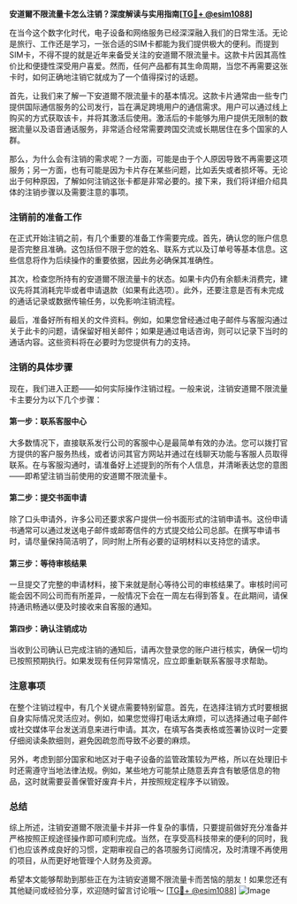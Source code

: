 **安道爾不限流量卡怎么注销？深度解读与实用指南[[TG💪+ @esim1088](https://t.me/s/esim1088)]**

在当今这个数字化时代，电子设备和网络服务已经深深融入我们的日常生活。无论是旅行、工作还是学习，一张合适的SIM卡都能为我们提供极大的便利。而提到SIM卡，不得不提的就是近年来备受关注的安道爾不限流量卡。这款卡片因其高性价比和便捷性深受用户喜爱。然而，任何产品都有其生命周期，当您不再需要这张卡时，如何正确地注销它就成为了一个值得探讨的话题。

首先，让我们来了解一下安道爾不限流量卡的基本情况。这款卡片通常由一些专门提供国际通信服务的公司发行，旨在满足跨境用户的通信需求。用户可以通过线上购买的方式获取该卡，并将其激活后使用。激活后的卡能够为用户提供无限制的数据流量以及语音通话服务，非常适合经常需要跨国交流或长期居住在多个国家的人群。

那么，为什么会有注销的需求呢？一方面，可能是由于个人原因导致不再需要这项服务；另一方面，也有可能是因为卡片存在某些问题，比如丢失或者损坏等。无论出于何种原因，了解如何注销这张卡都是非常必要的。接下来，我们将详细介绍具体的注销步骤以及需要注意的事项。

### 注销前的准备工作

在正式开始注销之前，有几个重要的准备工作需要完成。首先，确认您的账户信息是否完整且准确。这包括但不限于您的姓名、联系方式以及订单号等基本信息。这些信息将作为后续操作的重要依据，因此务必确保其准确性。

其次，检查您所持有的安道爾不限流量卡的状态。如果卡内仍有余额未消费完，建议先将其消耗完毕或者申请退款（如果有此选项）。此外，还要注意是否有未完成的通话记录或数据传输任务，以免影响注销流程。

最后，准备好所有相关的文件资料。例如，如果您曾经通过电子邮件与客服沟通过关于此卡的问题，请保留好相关邮件；如果是通过电话咨询，则可以记录下当时的通话内容。这些资料将在必要时为您提供有力的支持。

### 注销的具体步骤

现在，我们进入正题——如何实际操作注销过程。一般来说，注销安道爾不限流量卡主要分为以下几个步骤：

#### 第一步：联系客服中心
大多数情况下，直接联系发行公司的客服中心是最简单有效的办法。您可以拨打官方提供的客户服务热线，或者访问其官方网站并通过在线聊天功能与客服人员取得联系。在与客服沟通时，请准备好上述提到的所有个人信息，并清晰表达您的意图——即希望注销当前使用的安道爾不限流量卡。

#### 第二步：提交书面申请
除了口头申请外，许多公司还要求客户提供一份书面形式的注销申请书。这份申请书通常可以通过发送电子邮件或邮寄信件的方式提交给公司总部。在撰写申请书时，请尽量保持简洁明了，同时附上所有必要的证明材料以支持您的请求。

#### 第三步：等待审核结果
一旦提交了完整的申请材料，接下来就是耐心等待公司的审核结果了。审核时间可能会因不同公司而有所差异，一般情况下会在一周左右得到答复。在此期间，请保持通讯畅通以便及时接收来自客服的通知。

#### 第四步：确认注销成功
当收到公司确认已完成注销的通知后，请再次登录您的账户进行核实，确保一切均已按照预期执行。如果发现有任何异常情况，应立即重新联系客服寻求帮助。

### 注意事项

在整个注销过程中，有几个关键点需要特别留意。首先，在选择注销方式时要根据自身实际情况灵活应对。例如，如果您觉得打电话太麻烦，可以选择通过电子邮件或社交媒体平台发送消息来进行申请。其次，在填写各类表格或签署协议时一定要仔细阅读条款细则，避免因疏忽而导致不必要的麻烦。

另外，考虑到部分国家和地区对于电子设备的监管政策较为严格，所以在处理旧卡时还需遵守当地法律法规。例如，某些地方可能禁止随意丢弃含有敏感信息的物品，这时就需要妥善保管好废弃卡片，并按照规定程序予以销毁。

### 总结

综上所述，注销安道爾不限流量卡并非一件复杂的事情，只要提前做好充分准备并严格按照正规途径操作即可顺利完成。当然，在享受高科技带来的便利的同时，我们也应该养成良好的习惯，定期审视自己的各项服务订阅情况，及时清理不再使用的项目，从而更好地管理个人财务及资源。

希望本文能够帮助到那些正在为注销安道爾不限流量卡而苦恼的朋友！如果您还有其他疑问或经验分享，欢迎随时留言讨论哦～ [[TG💪+ @esim1088](https://t.me/s/esim1088)] ![Image](https://i.postimg.cc/4NQfJmqS/Snipaste-2025-05-13-00-14-12.png)